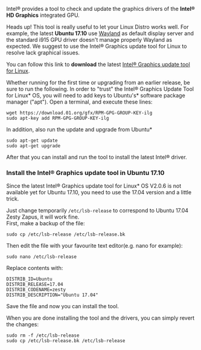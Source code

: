 Intel&reg; provides a tool to check and update the graphics drivers of the **Intel&reg; HD Graphics** integrated GPU.

<span class="label label-warning">Heads up!</span> This tool is really useful to let your Linux Distro works well. For example, the latest **Ubuntu 17.10** use [Wayland](https://wiki.ubuntu.com/Wayland) as default display server and the standard i915 GPU driver doesn't manage properly Wayland as expected. We suggest to use the Intel® Graphics update tool for Linux to resolve lack graphical issues.

You can follow this link to **download** the latest [Intel® Graphics update tool for Linux](https://01.org/linuxgraphics/downloads/update-tool).

Whether running for the first time or upgrading from an earlier release, be sure to run the following.
In order to "trust" the Intel® Graphics Update Tool for Linux* OS, you will need to add keys to Ubuntu's* software package manager ("apt"). Open a terminal, and execute these lines:

    wget https://download.01.org/gfx/RPM-GPG-GROUP-KEY-ilg
    sudo apt-key add RPM-GPG-GROUP-KEY-ilg

In addition, also run the update and upgrade from Ubuntu*

    sudo apt-get update
    sudo apt-get upgrade

After that you can install and run the tool to install the latest Intel&reg; driver.

### Install the Intel® Graphics update tool in Ubuntu 17.10

Since the latest Intel® Graphics update tool for Linux* OS V2.0.6 is not available yet for Ubuntu 17.10, you need to use the 17.04 version and a little trick.

Just change temporarily `/etc/lsb-release` to correspond to Ubuntu 17.04 Zesty Zapus, it will work fine.  
First, make a backup of the file:

    sudo cp /etc/lsb-release /etc/lsb-release.bk

Then edit the file with your favourite text editor(e.g. nano for example):

    sudo nano /etc/lsb-release

Replace contents with:

    DISTRIB_ID=Ubuntu
    DISTRIB_RELEASE=17.04
    DISTRIB_CODENAME=zesty
    DISTRIB_DESCRIPTION="Ubuntu 17.04"

Save the file and now you can install the tool.

When you are done installing the tool and the drivers, you can simply revert the changes:

    sudo rm -f /etc/lsb-release
    sudo cp /etc/lsb-release.bk /etc/lsb-release
